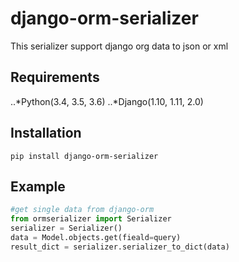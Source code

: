 # django-orm-serializer
This serializer support django org data to json or xml

## Requirements

..*Python(3.4, 3.5, 3.6)
..*Django(1.10, 1.11, 2.0)

## Installation

```pip install django-orm-serializer```

## Example

```python
#get single data from django-orm
from ormserializer import Serializer
serializer = Serializer()
data = Model.objects.get(fieald=query)
result_dict = serializer.serializer_to_dict(data)
```
